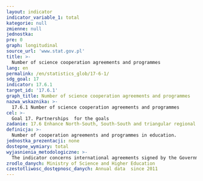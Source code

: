 ```yaml
---
layout: indicator
indicator_variable_1: total
kategorie: null
zmienne: null
jednostka: 
pre: 0
graph: longitudinal
source_url: 'www.stat.gov.pl'
title: >-
  Number of science cooperation agreements and programmes
lang: en
permalink: /en/statistics_glob/17-6-1/
sdg_goal: 17
indicator: 17.6.1
target_id: '17.6.1'
graph_title: Number of science cooperation agreements and programmes
nazwa_wskaznika: >-
  17.6.1 Number of science cooperation agreements and programmes
cel: >-
  Goal 17. Partnerships  for the goals
zadanie: 17.6 Enhance North-South, South-South and triangular regional and international cooperation on and access to science, technology and innovation and enhance knowledge-sharing on mutually agreed terms, including through improved coordination among existing mechanisms, in particular at the United Nations level, and through a global technology facilitation mechanism
definicja: >-
  Number of cooperation agreements and programmes in education.
jednostka_prezentacji: none
dostepne_wymiary: total
wyjasnienia_metodologiczne: >-
  The indicator concerns international agreements signed by the Government of the Republic of Poland and cooperation programmes concluded by the Minister of Science and Higher Education and the Minister of National Education.Data for the indicator come from the Treaty Department of the Ministry of Foreign Affairs. It contains the lists and texts of international agreements to which Poland is or was a party. These are binding agreements and those which already have become inapplicable. It also contains the agreements that Poland intends to bind (i.e. agreements not yet in force but for which the national treaty procedure was initiated).
zrodlo_danych: Ministry of Science and Higher Education
czestotliwosc_dostępnosc_danych: Annual data  since 2011
---
```


